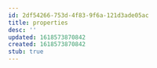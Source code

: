 ```yaml
---
id: 2df54266-753d-4f83-9f6a-121d3ade05ac
title: properties
desc: ''
updated: 1618573870842
created: 1618573870842
stub: true
---
```


